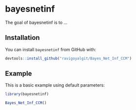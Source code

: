 
<!-- README.md is generated from README.Rmd. Please edit that file -->

# bayesnetinf

The goal of bayesnetinf is to …

## Installation

You can install `bayesnetinf` from GitHub with:

``` r
devtools::install_github("ravigoyalgit/Bayes_Net_Inf_CCM")
```

## Example

This is a basic example using default parameters:

``` r
library(bayesnetinf)

Bayes_Net_Inf_CCM()
```
